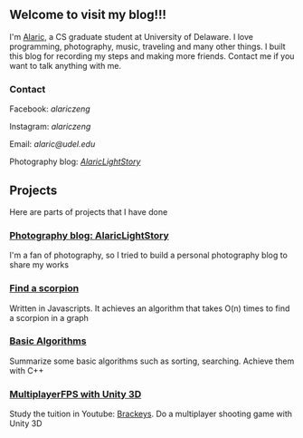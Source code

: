 ## Welcome to visit my blog!!!

I'm [Alaric](https://alariczeng.github.io), a CS graduate student at University of Delaware. I love programming, photography, music, traveling and many other things. I built this blog for recording my steps and making more friends. Contact me if you want to talk anything with me.

### Contact

Facebook: _alariczeng_

Instagram: _alariczeng_

Email: _alaric@udel.edu_

Photography blog: [_AlaricLightStory_](http://www.alariclightstory.com)

## Projects

Here are parts of projects that I have done

### [Photography blog: AlaricLightStory](AlaricLightStory)

I'm a fan of photography, so I tried to build a personal photography blog to share my works

### [Find a scorpion](FindScorpion)

Written in Javascripts. It achieves an algorithm that takes O(n) times to find a scorpion in a graph

### [Basic Algorithms](BasicAlgorithm)

Summarize some basic algorithms such as sorting, searching. Achieve them with C++

### [MultiplayerFPS with Unity 3D](MultiplayerFPS)

Study the tuition in Youtube: [Brackeys](https://www.youtube.com/channel/UCYbK_tjZ2OrIZFBvU6CCMiA). Do a multiplayer shooting game with Unity 3D
